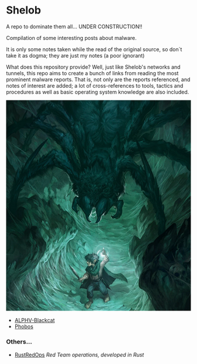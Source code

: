 # Shelob
A repo to dominate them all... UNDER CONSTRUCTION!!


Compilation of some interesting posts about malware. 

It is only some notes taken while the read of the original source, so don´t take it as dogma; they are just my notes (a poor ignorant)


What does this repository provide? Well, just like Shelob's networks and tunnels, this repo aims to create a bunch of links from reading the most prominent malware reports. That is, not only are the reports referenced, and notes of interest are added; a lot of cross-references to tools, tactics and procedures as well as basic operating system knowledge are also included.

![Shelob](/images/shelob.png)

- [ALPHV-Blackcat](/doc/ALPHV-Blackcat.md)
- [Phobos](/doc/phobos8base.md)

### Others...
- [RustRedOps](https://github.com/joaoviictorti/RustRedOps) *Red Team operations, developed in Rust*
